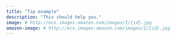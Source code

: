 ```yaml
---
title: "Tip example"
description: "This should help you."
image: # http://ecx.images-amazon.com/images/I/{id}.jpg
amazon-image: # http://ecx.images-amazon.com/images/I/{id}.jpg
---
```

